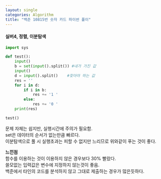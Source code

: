 ```yaml
---
layout: single
categories: Algorithm
title: "백준 10815번 숫자 카드 파이썬 풀이"
---
```

#### 실버4, 정렬, 이분탐색

```py
import sys

def test():
    input()
    b = set(input().split()) #내가 가진 값
    input()
    d = input().split()    #찾아야 하는 값
    res = ''
    for i in d:
        if i in b:
            res += '1 '
        else:
            res += '0 '
    print(res)

test()
```
문제 자체는 쉽지만, 실행시간에 주의가 필요함.<br>
set은 데이터의 순서가 없는만큼 빠르다.<br>
이분탐색으로 풀 시 실행초과는 피할 수 없지만 느리므로 위와같이 푸는 것이 좋다.<br>

**느낀점**<br>
함수를 이용하는 것이 이용하지 않은 경우보다 30% 빨랐다.<br>
쓸모없는 입력값은 변수에 지정하지 않는것이 좋음.<br>
백준에서 타인의 코드를 분석하지 않고 그대로 제출하는 경우가 많은듯하다.<br>